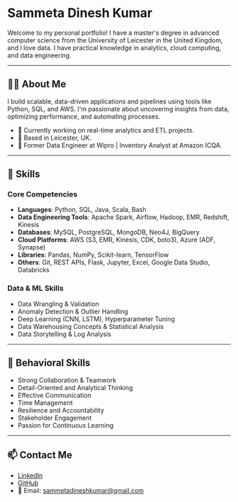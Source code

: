 # Sammeta Dinesh Kumar

Welcome to my personal portfolio! I have a master's degree in advanced computer science from the University of Leicester in the United Kingdom, and I love data. I have practical knowledge in analytics, cloud computing, and data engineering.

---

## 👨‍💻 About Me

I build scalable, data-driven applications and pipelines using tools like Python, SQL, and AWS. I'm passionate about uncovering insights from data, optimizing performance, and automating processes.

- 🧠 Currently working on real-time analytics and ETL projects.
- 📍 Based in Leicester, UK.
- 💼 Former Data Engineer at Wipro | Inventory Analyst at Amazon ICQA.

---

## 🚀 Skills

### Core Competencies
- **Languages**: Python, SQL, Java, Scala, Bash  
- **Data Engineering Tools**: Apache Spark, Airflow, Hadoop, EMR, Redshift, Kinesis  
- **Databases**: MySQL, PostgreSQL, MongoDB, Neo4J, BigQuery  
- **Cloud Platforms**: AWS (S3, EMR, Kinesis, CDK, boto3), Azure (ADF, Synapse)  
- **Libraries**: Pandas, NumPy, Scikit-learn, TensorFlow  
- **Others**: Git, REST APIs, Flask, Jupyter, Excel, Google Data Studio, Databricks

### Data & ML Skills
- Data Wrangling & Validation  
- Anomaly Detection & Outlier Handling  
- Deep Learning (CNN, LSTM), Hyperparameter Tuning  
- Data Warehousing Concepts & Statistical Analysis  
- Data Storytelling & Log Analysis

---

## 🤝 Behavioral Skills

- Strong Collaboration & Teamwork  
- Detail-Oriented and Analytical Thinking  
- Effective Communication  
- Time Management  
- Resilience and Accountability  
- Stakeholder Engagement  
- Passion for Continuous Learning

---

## 📫 Contact Me

- [LinkedIn](https://www.linkedin.com/in/sammetadinesh)  
- [GitHub](https://github.com/dineshsammeta1234)  
- 📧 Email: sammetadineshkumar@gmail.com  
  

